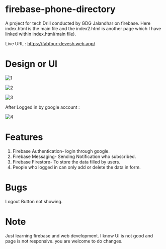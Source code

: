 # firebase-phone-directory
A project for tech Drill conducted by GDG Jalandhar on firebase. 
Here index.html is the main file and the index2.html is another page which I have linked within index.html(main file).  


Live URL : https://fabfour-devesh.web.app/

# Design or UI

![1](https://user-images.githubusercontent.com/72290650/121766722-bd251880-cb71-11eb-9b63-85f775085047.png)

![2](https://user-images.githubusercontent.com/72290650/121766757-ec3b8a00-cb71-11eb-8b29-c7642c82ceae.png)

![3](https://user-images.githubusercontent.com/72290650/121766805-2442cd00-cb72-11eb-931b-33236ffb38a3.png)

After Logged in by google account : 

![4](https://user-images.githubusercontent.com/72290650/121767163-36256f80-cb74-11eb-906d-5bd5735272df.png)

# Features 

1. Firebase Authentication- login through google.
2. Firebase Messaging- Sending Notification who subscribed.
3. Firebase Firestore- To store the data filled by users.
4. People who logged in can only add or delete the data in form.

# Bugs

Logout Button not showing.

# Note

Just learning firebase and web development. I know UI is not good and page is not responsive. you are welcome to do changes.

